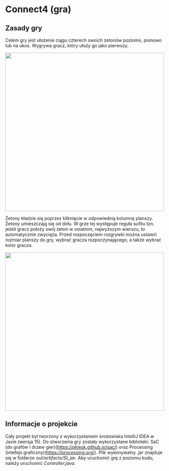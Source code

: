 # Connect4 (gra)

## Zasady gry
Celem gry jest ułożenie ciągu czterech swoich żetonów poziomo, pionowo lub na ukos. Wygrywa gracz, który ułoży go jako pierwszy.

<img src="https://github.com/koglecki/Connect4/assets/122780250/1a5b608d-ad74-44da-8293-4bdd8388dc30" width="500" />

Żetony kładzie się poprzez kliknięcie w odpowiednią kolumnę planszy. Żetony umieszczają się od dołu.
W grze tej występuje reguła sufitu tzn. jeżeli gracz położy swój żeton w ostatnim, najwyższym wierszu, to automatycznie zwycięża.
Przed rozpoczęciem rozgrywki można ustawić rozmiar planszy do gry, wybrać gracza rozpoczynającego, a także wybrać kolor gracza.

<img src="https://github.com/koglecki/Connect4/assets/122780250/ae4e4223-79e1-4ec2-8bb2-b3bb25ea914f" width="500" />


## Informacje o projekcie
Cały projekt był tworzony z wykorzystaniem środowiska IntelliJ IDEA w Javie (wersja 15).
Do stworzenia gry zostały wykorzystane biblioteki: SaC (do grafów i drzew gier)(https://pklesk.github.io/sac/) oraz Processing (intefejs graficzny)(https://processing.org/).
Plik wykonywalny .jar znajduje się w folderze _out/artifacts/SI_jar_.
Aby uruchomić grę z poziomu kodu, należy uruchomić _Controller.java_.
